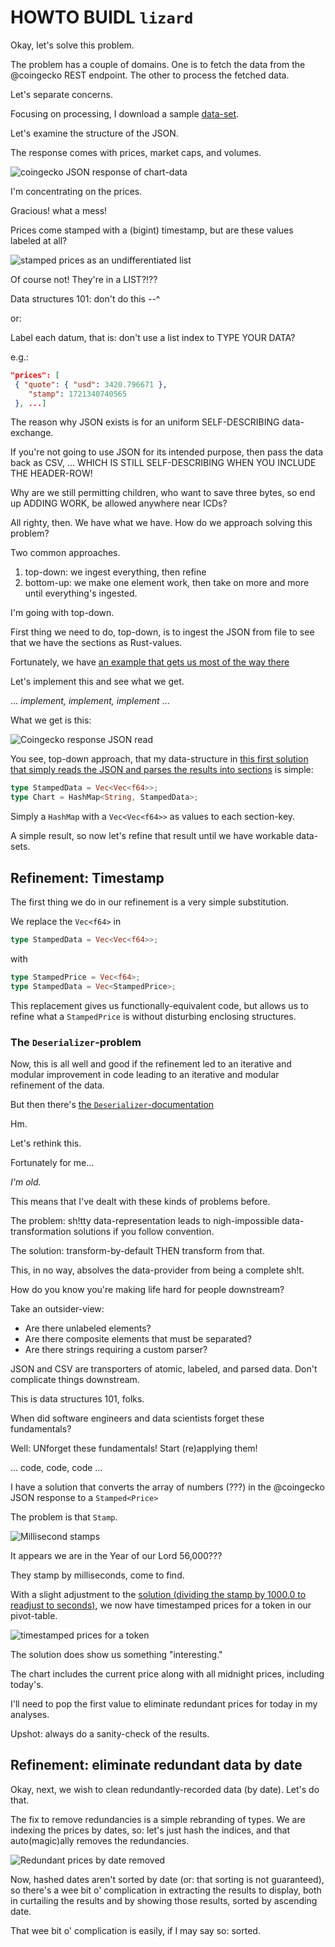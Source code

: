 # HOWTO BUIDL `lizard`

Okay, let's solve this problem.

The problem has a couple of domains. One is to fetch the data from the 
@coingecko REST endpoint. The other to process the fetched data.

Let's separate concerns.

Focusing on processing, I download a sample [data-set](data/eth.json).

Let's examine the structure of the JSON.

The response comes with prices, market caps, and volumes.

![coingecko JSON response of chart-data](imgs/03a-json-structure.png)

I'm concentrating on the prices.

Gracious! what a mess!

Prices come stamped with a (bigint) timestamp, but are these values labeled at 
all?

![stamped prices as an undifferentiated list](imgs/03b-stamped-price.png)

Of course not! They're in a LIST?!??

Data structures 101: don't do this --^

or:

Label each datum, that is: don't use a list index to TYPE YOUR DATA?

e.g.:

```JSON
"prices": [
 { "quote": { "usd": 3420.796671 },
    "stamp": 1721340740565
 }, ...]
```

The reason why JSON exists is for an uniform SELF-DESCRIBING data-exchange.

If you're not going to use JSON for its intended purpose, then pass the data 
back as CSV, ... WHICH IS STILL SELF-DESCRIBING WHEN YOU INCLUDE THE HEADER-ROW!

Why are we still permitting children, who want to save three bytes, so end up 
ADDING WORK, be allowed anywhere near ICDs?

All righty, then. We have what we have. How do we approach solving this problem?

Two common approaches.

1. top-down: we ingest everything, then refine
2. bottom-up: we make one element work, then take on more and more until 
everything's ingested.

I'm going with top-down.

First thing we need to do, top-down, is to ingest the JSON from file to see 
that we have the sections as Rust-values.

Fortunately, we have 
[an example that gets us most of the way there](https://docs.rs/serde_json/latest/serde_json/de/fn.from_reader.html)

Let's implement this and see what we get.

... _implement, implement, implement_ ...

What we get is this:

![Coingecko response JSON read](imgs/04-json-read.png)

You see, top-down approach, that my data-structure in
[this first solution that simply reads the JSON and parses the results
into sections](answer17a_sections.rs) is simple:

```Rust
type StampedData = Vec<Vec<f64>>;
type Chart = HashMap<String, StampedData>;
```

Simply a `HashMap` with a `Vec<Vec<f64>>` as values to each section-key.

A simple result, so now let's refine that result until we have workable
data-sets.

## Refinement: Timestamp

The first thing we do in our refinement is a very simple substitution.

We replace the `Vec<f64>` in

```Rust
type StampedData = Vec<Vec<f64>>;
```

with

```Rust
type StampedPrice = Vec<f64>;
type StampedData = Vec<StampedPrice>;
```

This replacement gives us functionally-equivalent code, but allows us to 
refine what a `StampedPrice` is without disturbing enclosing structures.

### The `Deserializer`-problem

Now, this is all well and good if the refinement led to an iterative and 
modular improvement in code leading to an iterative and modular refinement of 
the data.

But then there's 
[the `Deserializer`-documentation](https://serde.rs/impl-deserialize.html)

Hm.

Let's rethink this.

Fortunately for me...

_I'm old._

This means that I've dealt with these kinds of problems before.

The problem: sh!tty data-representation leads to nigh-impossible 
data-transformation solutions if you follow convention.

The solution: transform-by-default THEN transform from that.

This, in no way, absolves the data-provider from being a complete sh!t.

How do you know you're making life hard for people downstream?

Take an outsider-view: 

* Are there unlabeled elements? 
* Are there composite elements that must be separated? 
* Are there strings requiring a custom parser?

JSON and CSV are transporters of atomic, labeled, and parsed data. 
Don't complicate things downstream.

This is data structures 101, folks.

When did software engineers and data scientists forget these fundamentals?

Well: UNforget these fundamentals! Start (re)applying them!

... code, code, code ...

I have a solution that converts the array of numbers (???) in the @coingecko 
JSON response to a `Stamped<Price>`

The problem is that `Stamp`. 

![Millisecond stamps](imgs/05-date-in-milliseconds.png)

It appears we are in the Year of our Lord 56,000???

They stamp by milliseconds, come to find.

With a slight adjustment to the [solution (dividing the stamp by 1000.0 to
readjust to seconds)](answer17b_timestamp.rs#L33), we now have timestamped 
prices for a token in our pivot-table.


![timestamped prices for a token](imgs/06-stamped-prices.png)

The solution does show us something "interesting."

The chart includes the current price along with all midnight prices, including 
today's.

I'll need to pop the first value to eliminate redundant prices for today in my 
analyses.

Upshot: always do a sanity-check of the results.

## Refinement: eliminate redundant data by date

Okay, next, we wish to clean redundantly-recorded data (by date). Let's do that.

The fix to remove redundancies is a simple rebranding of types. We are indexing
the prices by dates, so: let's just hash the indices, and that auto(magic)ally
removes the redundancies.

![Redundant prices by date removed](imgs/07-no-redundancy.png)

Now, hashed dates aren't sorted by date (or: that sorting is not guaranteed),
so there's a wee bit o' complication in extracting the results to display,
both in curtailing the results and by showing those results, sorted by
ascending date.

That wee bit o' complication is easily, if I may say so: sorted.
